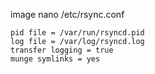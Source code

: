 image
nano /etc/rsync.conf

```
pid file = /var/run/rsyncd.pid
log file = /var/log/rsyncd.log
transfer logging = true
munge symlinks = yes
```

